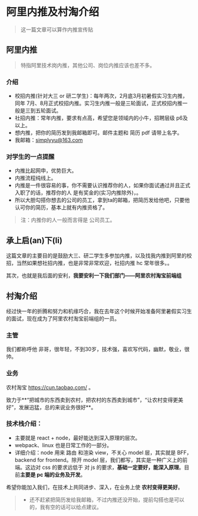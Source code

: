# 阿里内推及村淘介绍
> 这一篇文章可以算作内推宣传贴

## 阿里内推
> 特指阿里技术岗内推，其他公司、岗位内推应该也差不多。

### 介绍

- 校招内推(针对大三 or 研二学生)：每年两次，2月底3月初暑假实习生内推，同年 7月、8月正式校招内推。实习生内推一般是三轮面试，正式校招内推一般是三到五轮面试。
- 社招内推：常年内推，要求有点高，希望您是领域内的小牛，招聘层级 p6及以上。
- 想内推，把你的简历发到我邮箱即可。邮件主题和 简历 pdf 请带上名字。
- 我邮箱：simplyyu@163.com


### 对学生的一点提醒
- 内推比起网申，优势巨大。
- 内推流程纯线上。
- 内推是一件很容易的事，你不需要认识推荐你的人，如果你面试通过并且正式入职了的话，推荐你的人 是有奖金的(实习内推除外)，。
- 所以大胆勾搭你想去的公司的员工，拿到ta的邮箱，把简历发给他吧，只要他认可你的简历，基本上就有内推资格了。

> 注：内推你的人一般而言得是 公司员工。

## 承上启(an)下(li)
这篇文章的主要目的是鼓励大三、研二学生多参加内推，以及找我内推到阿里的校招，当然如果想社招内推，也是非常非常欢迎，社招内推 hc 常年很多。。

其次，也就是我后面的安利，**我要安利一下我们部门——阿里农村淘宝前端组**

## 村淘介绍
经过快一年的折腾和努力和机缘巧合，我在去年这个时候开始准备阿里暑假实习生的面试，现在成为了阿里农村淘宝前端组的一员。


### 主管
我们都称呼他 非哥，很年轻，不到30岁，技术强，喜欢写代码，幽默，敬业，很帅。

### 业务
农村淘宝 https://cun.taobao.com/ 。

致力于**“把城市的东西卖到农村，把农村的东西卖到城市”，“让农村变得更美好”，发展迅猛，总的来说业务很好**。

### 技术栈介绍：
- 主要就是 react + node，最好能达到深入原理的层次。
- webpack、linux 也是日常工作的一部分。
- 详细介绍：node 用来 路由 和渲染 view，不关心 model 层，其实就是 BFF，backend for frontend。除开 model 层，我们都写，其实是一种广义上的前端。这边对 css 的要求远低于 对 js 的要求，**基础一定要好，能深入原理**。目前**主要是 pc 端的业务及开发**。

希望你能加入我们，在技术上共同进步、深入，在业务上使 **农村变得更美好**。

> - 还不赶紧把简历发给我邮箱，不过内推还没开始，提前勾搭也是可以的，我有空的话可以给点建议。
